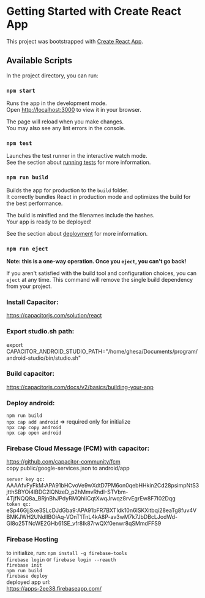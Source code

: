 # Getting Started with Create React App

This project was bootstrapped with [Create React App](https://github.com/facebook/create-react-app).

## Available Scripts

In the project directory, you can run:

### `npm start`

Runs the app in the development mode.\
Open [http://localhost:3000](http://localhost:3000) to view it in your browser.

The page will reload when you make changes.\
You may also see any lint errors in the console.

### `npm test`

Launches the test runner in the interactive watch mode.\
See the section about [running tests](https://facebook.github.io/create-react-app/docs/running-tests) for more information.

### `npm run build`

Builds the app for production to the `build` folder.\
It correctly bundles React in production mode and optimizes the build for the best performance.

The build is minified and the filenames include the hashes.\
Your app is ready to be deployed!

See the section about [deployment](https://facebook.github.io/create-react-app/docs/deployment) for more information.

### `npm run eject`

**Note: this is a one-way operation. Once you `eject`, you can't go back!**

If you aren't satisfied with the build tool and configuration choices, you can `eject` at any time. This command will remove the single build dependency from your project.

### Install Capacitor:
https://capacitorjs.com/solution/react

### Export studio.sh path:
export CAPACITOR_ANDROID_STUDIO_PATH="/home/ghesa/Documents/program/android-studio/bin/studio.sh"

### Build capacitor:
https://capacitorjs.com/docs/v2/basics/building-your-app

### Deploy android:
`npm run build` \
`npx cap add android` => required only for initialize \
`npx cap copy android` \
`npx cap open android` 

### Firebase Cloud Message (FCM) with capacitor:
https://github.com/capacitor-community/fcm \
copy public/google-services.json to android/app 

`server key qc:` AAAAfvFyFkM:APA91bHCvoVe9wXdtD7PM6on0qebHHkin2Cd28psimpNtS3jtthSBYOi4lBDC2lQNzeD_p2hMmvRhdI-STVbm-4TjfNQQ8a_BRjnBhJPdyRMQhIiCqtXwqJrwqz8rvEgrEw8F7I02Dqg \
`token qc:` eSp46GjjSxe3SLcDJdGba9:APA91bFR7BXTIdk10n6ISKXitbqi28eaTg8fuv4VBMKJWH2UNdlIBOiAq-VOnT1TnL4kA8P-av3wM7k7JbDBcLJodWd-GI8o25TNcWE2GHb61SE_vfr8Ik87rwQXf0enwr8qSMmdFFS9 

### Firebase Hosting
to initialize, run:
`npm install -g firebase-tools` \
`firebase login` or `firebase login --reauth` \
`firebase init` \
`npm run build` \
`firebase deploy` \
deployed app url: \
https://apps-2ee38.firebaseapp.com/ 
